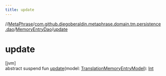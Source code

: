 ```yaml
---
title: update
---
```

//[MetaPhrase](../../../index.html)/[com.github.diegoberaldin.metaphrase.domain.tm.persistence.dao](../index.html)/[MemoryEntryDao](index.html)/[update](update.html)



# update



[jvm]\
abstract suspend fun [update](update.html)(model: [TranslationMemoryEntryModel](../../com.github.diegoberaldin.metaphrase.domain.tm.data/-translation-memory-entry-model/index.html)): [Int](https://kotlinlang.org/api/latest/jvm/stdlib/kotlin/-int/index.html)




